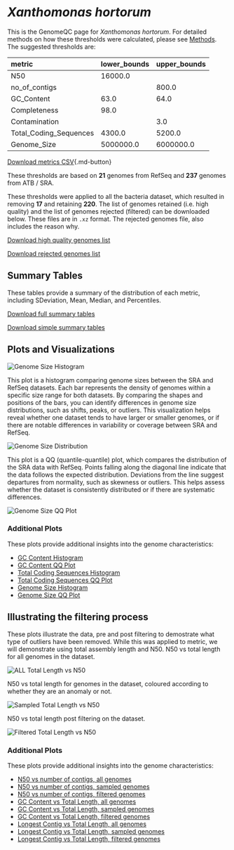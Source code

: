 # *Xanthomonas hortorum*

This is the GenomeQC page for *Xanthomonas hortorum*. For detailed methods on how these thresholds were calculated, please see [Methods](../../methods.md).
The suggested thresholds are: 

| metric                 | lower_bounds   | upper_bounds   |
|:-----------------------|:---------------|:---------------|
| N50                    | 16000.0        |                |
| no_of_contigs          |                | 800.0          |
| GC_Content             | 63.0           | 64.0           |
| Completeness           | 98.0           |                |
| Contamination          |                | 3.0            |
| Total_Coding_Sequences | 4300.0         | 5200.0         |
| Genome_Size            | 5000000.0      | 6000000.0      |

[Download metrics CSV](Xanthomonas_hortorum_metrics.csv){.md-button}


These thresholds are based on **21** genomes from RefSeq and **237** genomes from ATB / SRA.

These thresholds were applied to all the bacteria dataset, which resulted in removing **17** and retaining **220**.
The list of genomes retained (i.e. high quality) and the list of genomes rejected (filtered) can be downloaded below. These files are in `.xz` format. The rejected genomes file, also includes the reason why.

[Download high quality genomes list](Xanthomonas_hortorum_high_quality_genomes.csv.xz)


[Download rejected genomes list](Xanthomonas_hortorum_filtered_out_genomes.csv.xz)



## Summary Tables
These tables provide a summary of the distribution of each metric, including SDeviation, Mean, Median, and Percentiles.

[Download full summary tables](summary.csv)

[Download simple summary tables](selected_summary.csv)

## Plots and Visualizations

![Genome Size Histogram](Genome_Size_refseq_histogram_kde.png)

This plot is a histogram comparing genome sizes between the SRA and RefSeq datasets. Each bar represents the density of genomes within a specific size range for both datasets. By comparing the shapes and positions of the bars, you can identify differences in genome size distributions, such as shifts, peaks, or outliers. This visualization helps reveal whether one dataset tends to have larger or smaller genomes, or if there are notable differences in variability or coverage between SRA and RefSeq.

![Genome Size Distribution](Genome_Size_refseq_histogram_kde.png)

This plot is a QQ (quantile-quantile) plot, which compares the distribution of the SRA data with RefSeq. Points falling along the diagonal line indicate that the data follows the expected distribution. Deviations from the line suggest departures from normality, such as skewness or outliers. This helps assess whether the dataset is consistently distributed or if there are systematic differences.

![Genome Size QQ Plot](Genome_Size_refseq_qqplot.png)

### Additional Plots

These plots provide additional insights into the genome characteristics:

- [GC Content Histogram](GC_Content_refseq_histogram_kde.png)
- [GC Content QQ Plot](GC_Content_refseq_qqplot.png)
- [Total Coding Sequences Histogram](Total_Coding_Sequences_refseq_histogram_kde.png)
- [Total Coding Sequences QQ Plot](Total_Coding_Sequences_refseq_qqplot.png)
- [Genome Size Histogram](Genome_Size_refseq_histogram_kde.png)
- [Genome Size QQ Plot](Genome_Size_refseq_qqplot.png)
## Illustrating the filtering process
These plots illustrate the data, pre and post filtering to demostrate what type of outliers have been removed. While this was applied to metric, we will demonstrate using total assembly length and N50.
N50 vs total length for all genomes in the dataset.

![ALL Total Length vs N50](Xanthomonas_hortorum_all_total_length_N50.png)

N50 vs total length for genomes in the dataset, coloured according to whether they are an anomaly or not.

![Sampled Total Length vs N50](Xanthomonas_hortorum_sample_total_length_N50.png)

N50 vs total length post filtering on the dataset.

![Filtered Total Length vs N50](Xanthomonas_hortorum_filt_total_length_N50.png)

### Additional Plots

These plots provide additional insights into the genome characteristics:

- [N50 vs number of contigs, all genomes](Xanthomonas_hortorum_all_N50_number.png)
- [N50 vs number of contigs, sampled genomes](Xanthomonas_hortorum_sample_N50_number.png)
- [N50 vs number of contigs, filtered genomes](Xanthomonas_hortorum_filt_N50_number.png)
- [GC Content vs Total Length, all genomes](Xanthomonas_hortorum_all_total_length_GC_Content.png)
- [GC Content vs Total Length, sampled genomes](Xanthomonas_hortorum_sample_total_length_GC_Content.png)
- [GC Content vs Total Length, filtered genomes](Xanthomonas_hortorum_filt_total_length_GC_Content.png)
- [Longest Contig vs Total Length, all genomes](Xanthomonas_hortorum_all_total_length_longest.png)
- [Longest Contig vs Total Length, sampled genomes](Xanthomonas_hortorum_sample_total_length_longest.png)
- [Longest Contig vs Total Length, filtered genomes](Xanthomonas_hortorum_filt_total_length_longest.png)
